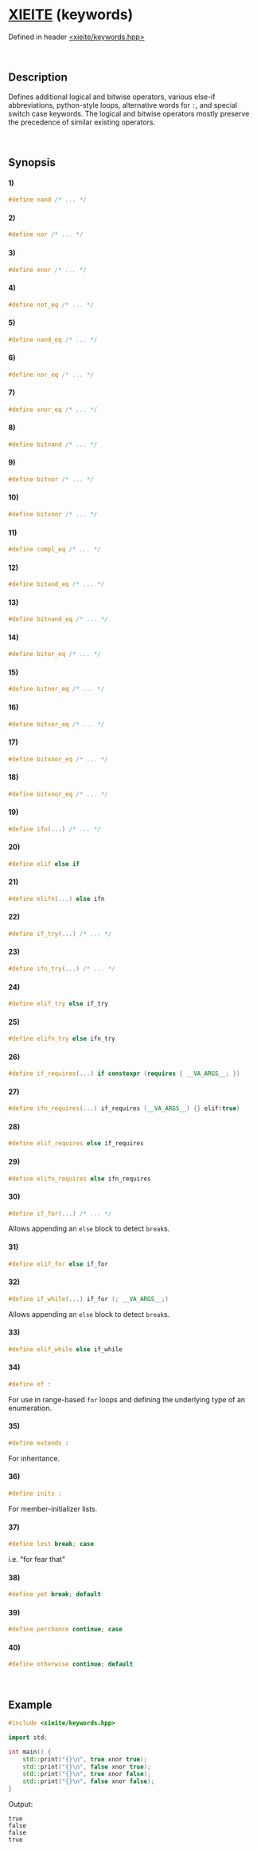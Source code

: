 # [XIEITE](../../macros.md) \(keywords\)
Defined in header [<xieite/keywords.hpp>](../../../include/xieite/keywords.hpp)

&nbsp;

## Description
Defines additional logical and bitwise operators, various else-if abbreviations, python-style loops, alternative words for `:`, and special switch case keywords. The logical and bitwise operators mostly preserve the precedence of similar existing operators.

&nbsp;

## Synopsis
#### 1)
```cpp
#define nand /* ... */
```
#### 2)
```cpp
#define nor /* ... */
```
#### 3)
```cpp
#define xnor /* ... */
```
#### 4)
```cpp
#define not_eq /* ... */
```
#### 5)
```cpp
#define nand_eq /* ... */
```
#### 6)
```cpp
#define nor_eq /* ... */
```
#### 7)
```cpp
#define xnor_eq /* ... */
```
#### 8)
```cpp
#define bitnand /* ... */
```
#### 9)
```cpp
#define bitnor /* ... */
```
#### 10)
```cpp
#define bitxnor /* ... */
```
#### 11)
```cpp
#define compl_eq /* ... */
```
#### 12)
```cpp
#define bitand_eq /* ... */
```
#### 13)
```cpp
#define bitnand_eq /* ... */
```
#### 14)
```cpp
#define bitor_eq /* ... */
```
#### 15)
```cpp
#define bitnor_eq /* ... */
```
#### 16)
```cpp
#define bitxor_eq /* ... */
```
#### 17)
```cpp
#define bitxnor_eq /* ... */
```
#### 18)
```cpp
#define bitxnor_eq /* ... */
```
#### 19)
```cpp
#define ifn(...) /* ... */
```
#### 20)
```cpp
#define elif else if
```
#### 21)
```cpp
#define elifn(...) else ifn
```
#### 22)
```cpp
#define if_try(...) /* ... */
```
#### 23)
```cpp
#define ifn_try(...) /* ... */
```
#### 24)
```cpp
#define elif_try else if_try
```
#### 25)
```cpp
#define elifn_try else ifn_try
```
#### 26)
```cpp
#define if_requires(...) if constexpr (requires { __VA_ARGS__; })
```
#### 27)
```cpp
#define ifn_requires(...) if_requires (__VA_ARGS__) {} elif(true)
```
#### 28)
```cpp
#define elif_requires else if_requires
```
#### 29)
```cpp
#define elifn_requires else ifn_requires
```
#### 30)
```cpp
#define if_for(...) /* ... */
```
Allows appending an `else` block to detect `break`s.
#### 31)
```cpp
#define elif_for else if_for
```
#### 32)
```cpp
#define if_while(...) if_for (; __VA_ARGS__;)
```
Allows appending an `else` block to detect `break`s.
#### 33)
```cpp
#define elif_while else if_while
```
#### 34)
```cpp
#define of :
```
For use in range-based `for` loops and defining the underlying type of an enumeration.
#### 35)
```cpp
#define extends :
```
For inheritance.
#### 36)
```cpp
#define inits :
```
For member-initializer lists.
#### 37)
```cpp
#define lest break; case
```
i.e. "for fear that"
#### 38)
```cpp
#define yet break; default
```
#### 39)
```cpp
#define perchance continue; case
```
#### 40)
```cpp
#define otherwise continue; default
```

&nbsp;

## Example
```cpp
#include <xieite/keywords.hpp>

import std;

int main() {
    std::print("{}\n", true xnor true);
    std::print("{}\n", false xnor true);
    std::print("{}\n", true xnor false);
    std::print("{}\n", false xnor false);
}
```
Output:
```
true
false
false
true
```
